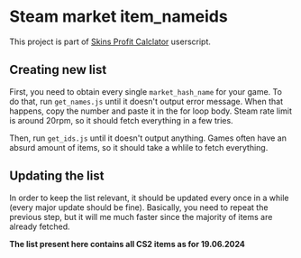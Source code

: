 # Steam market item_nameids
This project is part of [Skins Profit Calclator](https://github.com/Olimp666/Profit-Calculator) userscript.

## Creating new list
First, you need to obtain every single `market_hash_name` for your game. To do that, run `get_names.js` until it doesn't output error message. When that happens, copy the number and paste it in the for loop body. Steam rate limit is around 20rpm, so it should fetch everything in a few tries.

Then, run `get_ids.js` until it doesn't output anything. Games often have an absurd amount of items, so it should take a whlile to fetch everything.

## Updating the list
In order to keep the list relevant, it should be updated every once in a while (every major update should be fine). Basically, you need to repeat the previous step, but it will me much faster since the majority of items are already fetched.

__The list present here contains all CS2 items as for 19.06.2024__